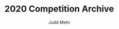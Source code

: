 ---
layout: post
title: "2020 Competition Archive"
description: "Proposal, Report, Feedback, etc."
author: "Judd Mehr"
---